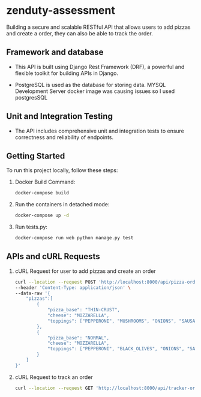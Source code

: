 # zenduty-assessment

Building a secure and scalable RESTful API that allows users to add pizzas and create a order, they can also be able to track the order.

## Framework and database

- This API is built using Django Rest Framework (DRF), a powerful and flexible toolkit for building APIs in Django.

- PostgreSQL is used as the database for storing data. MYSQL Development Server docker image was causing issues so I used postgresSQL

## Unit and Integration Testing

- The API includes comprehensive unit and integration tests to ensure correctness and reliability of endpoints.

## Getting Started

To run this project locally, follow these steps:

1. Docker Build Command:

    ```bash
    docker-compose build

2. Run the containers in detached mode:

    ```bash
    docker-compose up -d

3. Run tests.py:

    ```bash
    docker-compose run web python manage.py test 

## APIs and cURL Requests

1. cURL Request for user to add pizzas and create an order

    ```bash
    curl --location --request POST 'http://localhost:8000/api/pizza-order' \
    --header 'Content-Type: application/json' \
    --data-raw '{
        "pizzas":[
            {
                "pizza_base": "THIN-CRUST",
                "cheese": "MOZZARELLA",
                "toppings": ["PEPPERONI", "MUSHROOMS", "ONIONS", "SAUSAGE", "BACON"]
            },
            {
                "pizza_base": "NORMAL",
                "cheese": "MOZZARELLA",
                "toppings": ["PEPPERONI", "BLACK_OLIVES", "ONIONS", "SAUSAGE", "BACON"]
            }
        ]
    }'

2. cURL Request to track an order

    ```bash
    curl --location --request GET 'http://localhost:8000/api/tracker-order/?order_id=:id'
